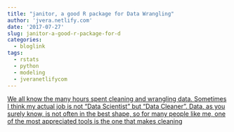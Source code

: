 ```yaml
---
title: "janitor, a good R package for Data Wrangling"
author: 'jvera.netlify.com'
date: '2017-07-27'
slug: janitor-a-good-r-package-for-d
categories:
  - bloglink
tags:
  - rstats
  - python
  - modeling
  - jveranetlifycom
---
```


[We all know the many hours spent cleaning and wrangling data. Sometimes I think my actual job is not “Data Scientist” but “Data Cleaner”. Data, as you surely know, is not often in the best shape, so for many people like me, one of the most appreciated tools is the one that makes cleaning<i class="fas fa-external-link-alt"></i>](http://jvera.netlify.com/post/2017/07/27/janitor-a-good-r-package-for-data-wrangling/)

